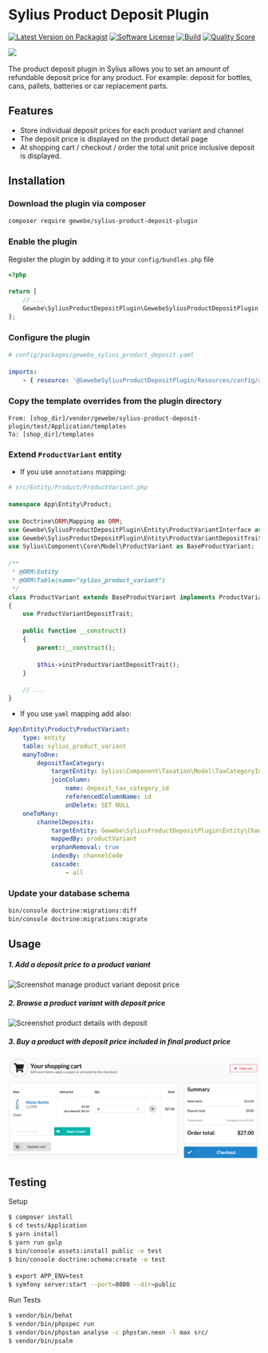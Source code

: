 # Sylius Product Deposit Plugin

[![Latest Version on Packagist][ico-version]][link-packagist]
[![Software License][ico-license]](LICENSE)
[![Build][ico-build]][link-build]
[![Quality Score][ico-code-quality]][link-code-quality]

<a href="https://sylius.com/plugins/" target="_blank"><img src="https://sylius.com/assets/badge-approved-by-sylius.png" width="100"></a>

The product deposit plugin in Sylius allows you to set an amount of refundable deposit price for any product. 
For example: deposit for bottles, cans, pallets, batteries or car replacement parts.

## Features
 * Store individual deposit prices for each product variant and channel
 * The deposit price is displayed on the product detail page
 * At shopping cart / checkout / order the total unit price inclusive deposit is displayed.

## Installation

### Download the plugin via composer
```bash
composer require gewebe/sylius-product-deposit-plugin
```

### Enable the plugin
Register the plugin by adding it to your `config/bundles.php` file

```php
<?php

return [
    // ...
    Gewebe\SyliusProductDepositPlugin\GewebeSyliusProductDepositPlugin::class => ['all' => true],
];
```

### Configure the plugin

```yaml
# config/packages/gewebe_sylius_product_deposit.yaml

imports:
    - { resource: '@GewebeSyliusProductDepositPlugin/Resources/config/app/config.yml'}
```

### Copy the template overrides from the plugin directory
```
From: [shop_dir]/vendor/gewebe/sylius-product-deposit-plugin/test/Application/templates
To: [shop_dir]/templates
```

### Extend `ProductVariant` entity

- If you use `annotations` mapping:

```php
# src/Entity/Product/ProductVariant.php

namespace App\Entity\Product;

use Doctrine\ORM\Mapping as ORM;
use Gewebe\SyliusProductDepositPlugin\Entity\ProductVariantInterface as ProductVariantDepositInterface;
use Gewebe\SyliusProductDepositPlugin\Entity\ProductVariantDepositTrait;
use Sylius\Component\Core\Model\ProductVariant as BaseProductVariant;

/**
 * @ORM\Entity
 * @ORM\Table(name="sylius_product_variant")
 */
class ProductVariant extends BaseProductVariant implements ProductVariantDepositInterface
{
    use ProductVariantDepositTrait;

    public function __construct()
    {
        parent::__construct();

        $this->initProductVariantDepositTrait();
    }

    // ...
}
```

- If you use `yaml` mapping add also:

```yaml
App\Entity\Product\ProductVariant:
    type: entity
    table: sylius_product_variant
    manyToOne:
        depositTaxCategory:
            targetEntity: Sylius\Component\Taxation\Model\TaxCategoryInterface
            joinColumn:
                name: deposit_tax_category_id
                referencedColumnName: id
                onDelete: SET NULL
    oneToMany:
        channelDeposits:
            targetEntity: Gewebe\SyliusProductDepositPlugin\Entity\ChannelDepositInterface
            mappedBy: productVariant
            orphanRemoval: true
            indexBy: channelCode
            cascade:
                - all
```

### Update your database schema

```bash
bin/console doctrine:migrations:diff
bin/console doctrine:migrations:migrate
```

## Usage

##### 1. Add a deposit price to a product variant
![Screenshot manage product variant deposit price](docs/images/manage_product_variant_deposit.png)

##### 2. Browse a product variant with deposit price
![Screenshot product details with deposit](docs/images/product_details.png)

##### 3. Buy a product with deposit price included in final product price
![Screenshot shopping cart with deposit](docs/images/shopping_cart.png)

## Testing

Setup
```bash
$ composer install
$ cd tests/Application
$ yarn install
$ yarn run gulp
$ bin/console assets:install public -e test
$ bin/console doctrine:schema:create -e test

$ export APP_ENV=test
$ symfony server:start --port=8080 --dir=public
```

Run Tests
```bash
$ vendor/bin/behat
$ vendor/bin/phpspec run
$ vendor/bin/phpstan analyse -c phpstan.neon -l max src/
$ vendor/bin/psalm
```

[ico-version]: https://img.shields.io/packagist/v/gewebe/sylius-product-deposit-plugin.svg?style=flat-square
[ico-license]: https://img.shields.io/badge/license-MIT-brightgreen.svg?style=flat-square
[ico-code-quality]: https://img.shields.io/scrutinizer/g/gewebe/SyliusProductDepositPlugin.svg?style=flat-square
[ico-build]: https://github.com/gewebe/SyliusProductDepositPlugin/actions/workflows/build.yml/badge.svg

[link-packagist]: https://packagist.org/packages/gewebe/sylius-product-deposit-plugin
[link-code-quality]: https://scrutinizer-ci.com/g/gewebe/SyliusProductDepositPlugin
[link-build]: https://github.com/gewebe/SyliusProductDepositPlugin/actions/workflows/build.yml
